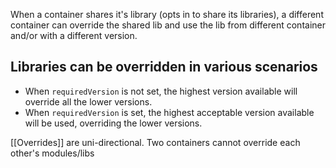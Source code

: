When a container shares it's library (opts in to share its libraries), a different container can override the shared lib and use the lib from different container and/or with a different version.

## Libraries can be overridden in various scenarios
- When `requiredVersion` is not set, the highest version available will override all the lower versions.
- When `requiredVersion` is set, the highest acceptable version available will be used, overriding the lower versions.

[[Overrides]] are uni-directional. Two containers cannot override each other's modules/libs

